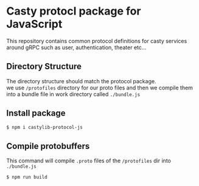 # Casty protocl package for JavaScript
This repository contains common protocol definitions for casty services
around gRPC such as user, authentication, theater etc...

## Directory Structure
The directory structure should match the protocol package.  
we use `/protofiles` directory for our proto files and then we compile them into a bundle file in work directory called `./bundle.js`

## Install package
```bash
$ npm i castylib-protocol-js
```

## Compile protobuffers
This command will compile `.proto` files of the `/protofiles` dir into `./bundle.js`
```bash
$ npm run build
```
